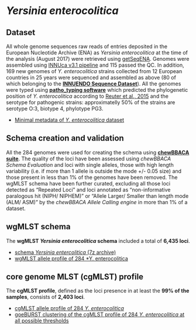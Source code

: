 # *Yersinia enterocolitica*

## Dataset
All whole genome sequences raw reads of entries deposited in the European Nucleotide Archive (ENA) as *Yersinia enterocolitica* at the time of the analysis (August 2017) were retrieved using [getSeqENA](https://github.com/B-UMMI/getSeqENA). Genomes were assembled using [INNUca v3.1 pipeline](https://github.com/INNUENDOCON/INNUca) and 115 passed the QC. In addition, 169 new genomes of *Y. enterocolitica* strains collected from 12 European countries in 25 years were sequenced and assembled as above (80 of which belonging to the **[INNUENDO Sequence Dataset](https://docs.google.com/viewer?a=v&pid=sites&srcid=ZGVmYXVsdGRvbWFpbnxpbm51ZW5kb2NvbnxneDo2YmYyOGU0MjE4ZGJiMmQ0)**). All the genomes were typed using **[patho_typing software](https://github.com/B-UMMI/patho_typing)**  which predicted the phylogenetic position of *Y. enterocolitica* according to [Reuter et al., 2015](http://mgen.microbiologyresearch.org/content/journal/mgen/10.1099/mgen.0.000030) and the serotype for pathogenic strains: approximatelly 50% of the strains are serotype O:3, biotype 4, phylotype PG3.

* [Minimal metadata of *Y. enterocolitica* dataset](https://drive.google.com/file/d/1O6_Y79aqMhBn1ZL2KogLvxvV7UfseAQQ/view?usp=sharing) 

## Schema creation and validation
All the 284 genomes were used for creating the schema using **[chewBBACA suite](https://github.com/B-UMMI/chewBBACA)**. The quality of the loci have been assessed using *chewBBACA Schema Evaluation* and loci with single alleles, those with high length variability (i.e. if more than 1 allele is outside the mode +/- 0.05 size) and those present in less than 1% of the genomes have been removed. The wgMLST schema have been further curated, excluding all those loci detected as “Repeated Loci” and loci annotated as “non-informative paralogous hit (NIPH/ NIPHEM)” or “Allele Larger/ Smaller than length mode (ALM/ ASM)” by the *chewBBACA Allele Calling engine* in more than 1% of a dataset.


## wgMLST schema
The **wgMLST *Yersinia enterocolitica* schema** included a total of **6,435 loci**.

* [schema *Yersinia entercolitica* (7z archive)](https://drive.google.com/file/d/16ZHNji8x95PigtLCHryIdwPM9dQ8Km71/view?usp=sharing)
* [wgMLST allele profile of 284 *Y. enterocolitica](https://drive.google.com/file/d/10-TxsiFeoc-k0ZwaZJFhskRRBi6zIb7D/view?usp=sharing)

## core genome MLST (cgMLST) profile
The **cgMLST profile**, defined as the loci presence in at least the **99% of the samples**, consists of **2,403 loci**.

* [cgMLST allele profile of 284 *Y. enterocolitica*](https://drive.google.com/file/d/1bFsgtzoCNEJstWqL60DPbweYO-6Qb_5s/view?usp=sharing)
* [goeBURST clustering of the cgMLST profile of 284 *Y. enterocolitica* at all possible thresholds](https://drive.google.com/file/d/14PHUeG2pC3UOmP8tqkgoLnwdVHSuD4RY/view?usp=sharing)
